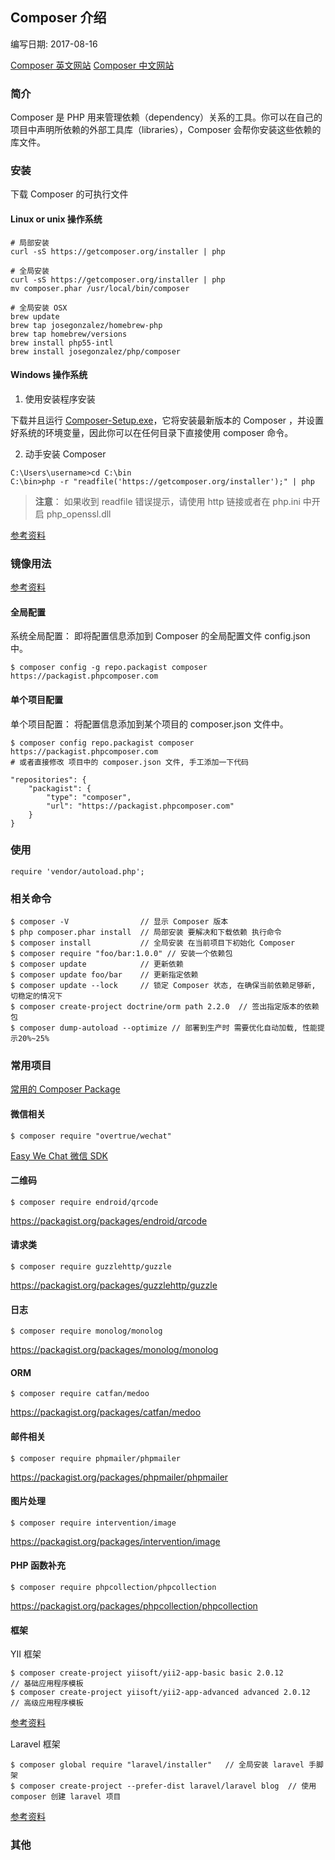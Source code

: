 ## Composer 介绍
编写日期: 2017-08-16

[Composer 英文网站](https://getcomposer.org/)
[Composer 中文网站](http://www.phpcomposer.com/)

### 简介

Composer 是 PHP 用来管理依赖（dependency）关系的工具。你可以在自己的项目中声明所依赖的外部工具库（libraries），Composer 会帮你安装这些依赖的库文件。

### 安装

下载 Composer 的可执行文件

#### Linux or unix 操作系统
```
# 局部安装
curl -sS https://getcomposer.org/installer | php

# 全局安装
curl -sS https://getcomposer.org/installer | php
mv composer.phar /usr/local/bin/composer

# 全局安装 OSX
brew update
brew tap josegonzalez/homebrew-php
brew tap homebrew/versions
brew install php55-intl
brew install josegonzalez/php/composer
```
#### Windows 操作系统

1. 使用安装程序安装

下载并且运行 [Composer-Setup.exe](Composer-Setup.exe)，它将安装最新版本的 Composer ，并设置好系统的环境变量，因此你可以在任何目录下直接使用 composer 命令。

2. 动手安装 Composer

```
C:\Users\username>cd C:\bin
C:\bin>php -r "readfile('https://getcomposer.org/installer');" | php
```

> **注意**： 如果收到 readfile 错误提示，请使用 http 链接或者在 php.ini 中开启 php_openssl.dll 

[参考资料](http://docs.phpcomposer.com/00-intro.html#Dependency-management)

### 镜像用法

[参考资料](https://pkg.phpcomposer.com/#how-to-use-packagist-mirror)

#### 全局配置
系统全局配置： 即将配置信息添加到 Composer 的全局配置文件 config.json 中。

```
$ composer config -g repo.packagist composer https://packagist.phpcomposer.com
```

#### 单个项目配置
单个项目配置： 将配置信息添加到某个项目的 composer.json 文件中。

```
$ composer config repo.packagist composer https://packagist.phpcomposer.com
# 或者直接修改 项目中的 composer.json 文件, 手工添加一下代码

"repositories": {
    "packagist": {
        "type": "composer",
        "url": "https://packagist.phpcomposer.com"
    }
}
```

### 使用

```
require 'vendor/autoload.php';
```



### 相关命令

```
$ composer -V                // 显示 Composer 版本
$ php composer.phar install  // 局部安装 要解决和下载依赖 执行命令
$ composer install           // 全局安装 在当前项目下初始化 Composer 
$ composer require "foo/bar:1.0.0" // 安装一个依赖包
$ composer update            // 更新依赖
$ composer update foo/bar    // 更新指定依赖
$ composer update --lock     // 锁定 Composer 状态, 在确保当前依赖足够新, 切稳定的情况下
$ composer create-project doctrine/orm path 2.2.0  // 签出指定版本的依赖包
$ composer dump-autoload --optimize // 部署到生产时 需要优化自动加载, 性能提示20%~25%
```


### 常用项目

[常用的 Composer Package](https://github.com/baiy/composer-package)


#### 微信相关
```
$ composer require "overtrue/wechat"	
```
[Easy We Chat 微信 SDK](https://easywechat.org/)

#### 二维码
```
$ composer require endroid/qrcode
```
https://packagist.org/packages/endroid/qrcode

#### 请求类

```
$ composer require guzzlehttp/guzzle
```
https://packagist.org/packages/guzzlehttp/guzzle

#### 日志

```
$ composer require monolog/monolog
```

https://packagist.org/packages/monolog/monolog

#### ORM

```
$ composer require catfan/medoo
```

https://packagist.org/packages/catfan/medoo

#### 邮件相关

```
$ composer require phpmailer/phpmailer
```

https://packagist.org/packages/phpmailer/phpmailer

#### 图片处理

```
$ composer require intervention/image
```

https://packagist.org/packages/intervention/image

#### PHP 函数补充

```
$ composer require phpcollection/phpcollection
```

https://packagist.org/packages/phpcollection/phpcollection

#### 框架

YII 框架
```
$ composer create-project yiisoft/yii2-app-basic basic 2.0.12          // 基础应用程序模板
$ composer create-project yiisoft/yii2-app-advanced advanced 2.0.12    // 高级应用程序模板
```
[参考资料](http://www.yiichina.com/download)


Laravel 框架

```
$ composer global require "laravel/installer"   // 全局安装 laravel 手脚架
$ composer create-project --prefer-dist laravel/laravel blog  // 使用 composer 创建 laravel 项目
```
[参考资料](https://laravel.com/docs/5.4)

### 其他

